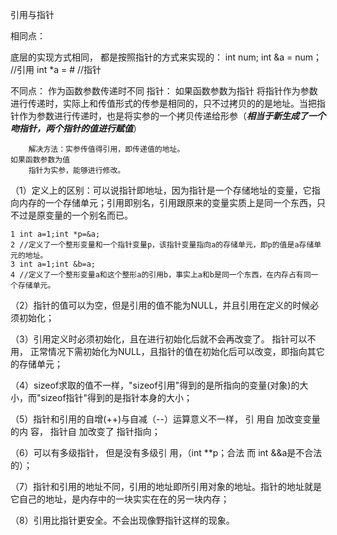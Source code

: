 引用与指针

相同点：

   底层的实现方式相同， 都是按照指针的方式来实现的：
    int num;
    int &a = num； //引用
    int *a = &num;  //指针
       

不同点：
作为函数参数传递时不同
指针：
    如果函数参数为指针
        将指针作为参数进行传递时，实际上和传值形式的传参是相同的，只不过拷贝的的是地址。当把指针作为参数进行传递时，也是将实参的一个拷贝传递给形参（***相当于新生成了一个吻指针，两个指针的值进行赋值***）

        解决方法：实参传值得引用，即传递值的地址。
    如果函数参数为值
        指针为实参，能够进行修改。


（1）定义上的区别：可以说指针即地址，因为指针是一个存储地址的变量，它指向内存的一个存储单元；引用即别名，引用跟原来的变量实质上是同一个东西，只不过是原变量的一个别名而已。

    1 int a=1;int *p=&a; 
    2 //定义了一个整形变量和一个指针变量p，该指针变量指向a的存储单元，即p的值是a存储单元的地址。
    3 int a=1;int &b=a;
    4 //定义了一个整形变量a和这个整形a的引用b，事实上a和b是同一个东西，在内存占有同一个存储单元。

（2）指针的值可以为空，但是引用的值不能为NULL，并且引用在定义的时候必须初始化；

（3）引用定义时必须初始化，且在进行初始化后就不会再改变了。 指针可以不用， 正常情况下需初始化为NULL，且指针的值在初始化后可以改变，即指向其它的存储单元；

（4）sizeof求取的值不一样，"sizeof引用"得到的是所指向的变量(对象)的大小，而"sizeof指针"得到的是指针本身的大小；

（5）指针和引用的自增(++)与自减（--）运算意义不一样， 引 用自 加改变变量的内 容， 指针自 加改变了 指针指向；

（6）可以有多级指针， 但是没有多级引 用，（int **p；合法 而 int &&a是不合法的）；

（7）指针和引用的地址不同，引用的地址即所引用对象的地址。指针的地址就是它自己的地址，是内存中的一块实实在在的另一块内存；

（8）引用比指针更安全。不会出现像野指针这样的现象。
